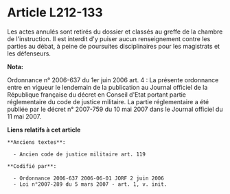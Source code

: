 # Article L212-133

Les actes annulés sont retirés du dossier et classés au greffe de la chambre de l'instruction. Il est interdit d'y puiser
aucun renseignement contre les parties au débat, à peine de poursuites disciplinaires pour les magistrats et les défenseurs.

**Nota:**

Ordonnance n° 2006-637 du 1er juin 2006 art. 4 : La présente ordonnance entre en vigueur le lendemain de la publication au
Journal officiel de la République française du décret en Conseil d'Etat portant partie réglementaire du code de justice
militaire. La partie réglementaire a été publiée par le décret n° 2007-759 du 10 mai 2007 dans le Journal officiel du 11 mai
2007.

**Liens relatifs à cet article**

	**Anciens textes**:

	  - Ancien code de justice militaire art. 119

	**Codifié par**:

	  - Ordonnance 2006-637 2006-06-01 JORF 2 juin 2006
	  - Loi n°2007-289 du 5 mars 2007 - art. 1, v. init.
